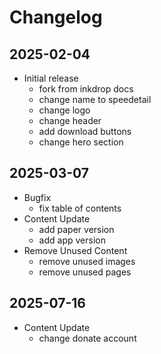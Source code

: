 # Changelog

## 2025-02-04

- Initial release
  - fork from inkdrop docs
  - change name to speedetail
  - change logo
  - change header
  - add download buttons
  - change hero section

## 2025-03-07

- Bugfix
  - fix table of contents
- Content Update
  - add paper version
  - add app version
- Remove Unused Content
  - remove unused images
  - remove unused pages

## 2025-07-16
- Content Update
  - change donate account
